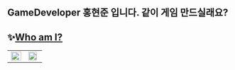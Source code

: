 ## GameDeveloper 홍현준 입니다. 같이 게임 만드실래요? 

## ✨[Who am I?](https://github.com/hhj3258/Portfolio/blob/main/README.md)



<table><tr><td valign="top" width="50%">

<img src="https://github-readme-stats.vercel.app/api?username=hhj3258&show_icons=true&count_private=true&hide_border=true" align="left" style="width: 100%" />

</td><td valign="top" width="50%">

<img src="https://github-readme-stats.vercel.app/api/top-langs/?username=hhj3258&hide_border=true&layout=compact" align="left" style="width: 90%" />

</td></tr></table>  

<br/>  
